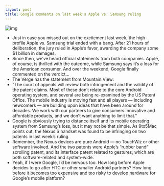 ```yaml
---
layout: post
title: Google comments on last week's Apple vs. Samsung ruling
---
```

![img](http://media.idownloadblog.com/wp-content/uploads/2012/08/samsung-logo-with-google.jpg)
* Just in case you missed out on the excitement last week, the high-profile Apple vs. Samsung trial ended with a bang. After 21 hours of deliberation, the jury ruled in Apple’s favor, awarding the company some $1 billion in damages.
* Since then, we’ve heard official statements from both companies. Apple, of course, is thrilled with the outcome, while Samsung says it’s a loss for the American consumer. And over the weekend, Google finally commented on the verdict…
* The Verge has the statement from Mountain View:
* “The court of appeals will review both infringement and the validity of the patent claims. Most of these don’t relate to the core Android operating system, and several are being re-examined by the US Patent Office. The mobile industry is moving fast and all players — including newcomers — are building upon ideas that have been around for decades. We work with our partners to give consumers innovative and affordable products, and we don’t want anything to limit that.”
* Google is obviously trying to distance itself and its mobile operating system from Samsung’s loss, but it may not be that simple. As 9to5Mac points out, the Nexus S handset was found to be infringing on two patents in last week’s ruling.
* Remember, the Nexus devices are pure Android — no TouchWiz or other software involved. And the two patents were Apple’s “rubber band” scrolling patent, and its interface patent related to gestures, which are both software-related and system-wide.
* Yeah, if I were Google, I’d be nervous too. How long before Apple decides to go after HTC or other smaller Android partners? How long before it becomes too expensive and too risky to develop hardware for Google’s mobile platform?


